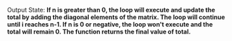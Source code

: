 Output State: **If n is greater than 0, the loop will execute and update the total by adding the diagonal elements of the matrix. The loop will continue until i reaches n-1. If n is 0 or negative, the loop won't execute and the total will remain 0. The function returns the final value of total.**